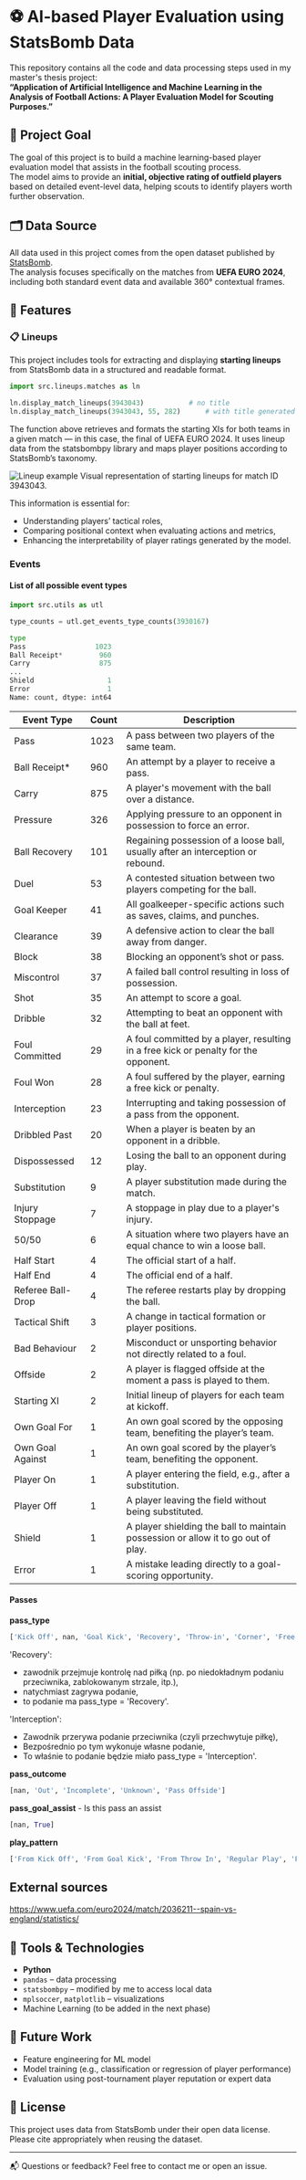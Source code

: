 # ⚽ AI-based Player Evaluation using StatsBomb Data

This repository contains all the code and data processing steps used in my master's thesis project:  
**“Application of Artificial Intelligence and Machine Learning in the Analysis of Football Actions: A Player Evaluation Model for Scouting Purposes.”**

## 🎯 Project Goal

The goal of this project is to build a machine learning-based player evaluation model that assists in the football scouting process.  
The model aims to provide an **initial, objective rating of outfield players** based on detailed event-level data, helping scouts to identify players worth further observation.

## 🗂️ Data Source

All data used in this project comes from the open dataset published by [StatsBomb](https://github.com/statsbomb/open-data).  
The analysis focuses specifically on the matches from **UEFA EURO 2024**, including both standard event data and available 360° contextual frames.

## 🧠 Features

### 📋 Lineups

This project includes tools for extracting and displaying **starting lineups** from StatsBomb data in a structured and readable format.

```python
import src.lineups.matches as ln

ln.display_match_lineups(3943043)			# no title
ln.display_match_lineups(3943043, 55, 282)		# with title generated using competition data 
```

The function above retrieves and formats the starting XIs for both teams in a given match — in this case, the final of UEFA EURO 2024. It uses lineup data from the statsbombpy library and maps player positions according to StatsBomb’s taxonomy.

![Lineup example](images/figure_lineup_final.png)
Visual representation of starting lineups for match ID 3943043.

This information is essential for:
- Understanding players’ tactical roles,
- Comparing positional context when evaluating actions and metrics,
- Enhancing the interpretability of player ratings generated by the model.

### Events 

#### List of all possible event types

```python
import src.utils as utl

type_counts = utl.get_events_type_counts(3930167)

type
Pass                 1023
Ball Receipt*         960				
Carry                 875
...				
Shield                  1
Error                   1
Name: count, dtype: int64
```
| Event Type          | Count | Description |
|---------------------|-------|-------------|
| Pass                | 1023  | A pass between two players of the same team. |
| Ball Receipt*       | 960   | An attempt by a player to receive a pass. |
| Carry               | 875   | A player's movement with the ball over a distance. |
| Pressure            | 326   | Applying pressure to an opponent in possession to force an error. |
| Ball Recovery       | 101   | Regaining possession of a loose ball, usually after an interception or rebound. |
| Duel                | 53    | A contested situation between two players competing for the ball. |
| Goal Keeper         | 41    | All goalkeeper-specific actions such as saves, claims, and punches. |
| Clearance           | 39    | A defensive action to clear the ball away from danger. |
| Block               | 38    | Blocking an opponent’s shot or pass. |
| Miscontrol          | 37    | A failed ball control resulting in loss of possession. |
| Shot                | 35    | An attempt to score a goal. |
| Dribble             | 32    | Attempting to beat an opponent with the ball at feet. |
| Foul Committed      | 29    | A foul committed by a player, resulting in a free kick or penalty for the opponent. |
| Foul Won            | 28    | A foul suffered by the player, earning a free kick or penalty. |
| Interception        | 23    | Interrupting and taking possession of a pass from the opponent. |
| Dribbled Past       | 20    | When a player is beaten by an opponent in a dribble. |
| Dispossessed        | 12    | Losing the ball to an opponent during play. |
| Substitution        | 9     | A player substitution made during the match. |
| Injury Stoppage     | 7     | A stoppage in play due to a player's injury. |
| 50/50               | 6     | A situation where two players have an equal chance to win a loose ball. |
| Half Start          | 4     | The official start of a half. |
| Half End            | 4     | The official end of a half. |
| Referee Ball-Drop   | 4     | The referee restarts play by dropping the ball. |
| Tactical Shift      | 3     | A change in tactical formation or player positions. |
| Bad Behaviour       | 2     | Misconduct or unsporting behavior not directly related to a foul. |
| Offside             | 2     | A player is flagged offside at the moment a pass is played to them. |
| Starting XI         | 2     | Initial lineup of players for each team at kickoff. |
| Own Goal For        | 1     | An own goal scored by the opposing team, benefiting the player’s team. |
| Own Goal Against    | 1     | An own goal scored by the player’s team, benefiting the opponent. |
| Player On           | 1     | A player entering the field, e.g., after a substitution. |
| Player Off          | 1     | A player leaving the field without being substituted. |
| Shield              | 1     | A player shielding the ball to maintain possession or allow it to go out of play. |
| Error               | 1     | A mistake leading directly to a goal-scoring opportunity. |

#### Passes

**pass_type**
```python
['Kick Off', nan, 'Goal Kick', 'Recovery', 'Throw-in', 'Corner', 'Free Kick', 'Interception']
```
'Recovery':
 - zawodnik przejmuje kontrolę nad piłką (np. po niedokładnym podaniu przeciwnika, zablokowanym strzale, itp.),
 - natychmiast zagrywa podanie,
 - to podanie ma pass_type = 'Recovery'.

'Interception':
 - Zawodnik przerywa podanie przeciwnika (czyli przechwytuje piłkę),
 - Bezpośrednio po tym wykonuje własne podanie,
 - To właśnie to podanie będzie miało pass_type = 'Interception'.


**pass_outcome**
```python
[nan, 'Out', 'Incomplete', 'Unknown', 'Pass Offside']
```

**pass_goal_assist** - Is this pass an assist
```python
[nan, True]
```

**play_pattern**
```python
['From Kick Off', 'From Goal Kick', 'From Throw In', 'Regular Play', 'From Corner', 'From Counter', 'From Free Kick', 'From Keeper', 'Other']
```

## External sources

https://www.uefa.com/euro2024/match/2036211--spain-vs-england/statistics/


## 🧪 Tools & Technologies

- **Python**
- `pandas` – data processing  
- `statsbombpy` – modified by me to access local data  
- `mplsoccer`, `matplotlib` – visualizations  
- Machine Learning (to be added in the next phase)

## 🧠 Future Work

- Feature engineering for ML model
- Model training (e.g., classification or regression of player performance)
- Evaluation using post-tournament player reputation or expert data

## 🧾 License

This project uses data from StatsBomb under their open data license. Please cite appropriately when reusing the dataset.

---

📬 Questions or feedback? Feel free to contact me or open an issue.